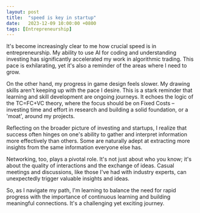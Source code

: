 ```yaml
---
layout: post
title:  "speed is key in startup"
date:   2023-12-09 10:00:00 +0800
tags: [Entrepreneurship]
---
```


It's become increasingly clear to me how crucial speed is in entrepreneurship. My ability to use AI for coding and understanding investing has significantly accelerated my work in algorithmic trading. This pace is exhilarating, yet it's also a reminder of the areas where I need to grow.

On the other hand, my progress in game design feels slower. My drawing skills aren't keeping up with the pace I desire. This is a stark reminder that learning and skill development are ongoing journeys. It echoes the logic of the TC=FC+VC theory, where the focus should be on Fixed Costs – investing time and effort in research and building a solid foundation, or a 'moat', around my projects.

Reflecting on the broader picture of investing and startups, I realize that success often hinges on one's ability to gather and interpret information more effectively than others. Some are naturally adept at extracting more insights from the same information everyone else has.

Networking, too, plays a pivotal role. It's not just about who you know; it's about the quality of interactions and the exchange of ideas. Casual meetings and discussions, like those I've had with industry experts, can unexpectedly trigger valuable insights and ideas.

So, as I navigate my path, I'm learning to balance the need for rapid progress with the importance of continuous learning and building meaningful connections. It's a challenging yet exciting journey.